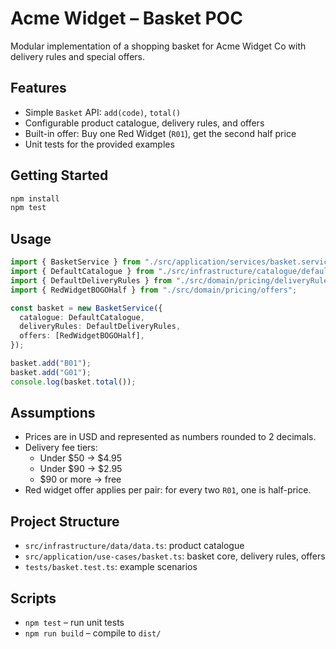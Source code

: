 # Acme Widget – Basket POC

Modular implementation of a shopping basket for Acme Widget Co with delivery rules and special offers.

## Features

- Simple `Basket` API: `add(code)`, `total()`
- Configurable product catalogue, delivery rules, and offers
- Built-in offer: Buy one Red Widget (`R01`), get the second half price
- Unit tests for the provided examples

## Getting Started

```bash
npm install
npm test
```

## Usage

```ts
import { BasketService } from "./src/application/services/basket.service";
import { DefaultCatalogue } from "./src/infrastructure/catalogue/defaultCatalogue.provider";
import { DefaultDeliveryRules } from "./src/domain/pricing/deliveryRules";
import { RedWidgetBOGOHalf } from "./src/domain/pricing/offers";

const basket = new BasketService({
  catalogue: DefaultCatalogue,
  deliveryRules: DefaultDeliveryRules,
  offers: [RedWidgetBOGOHalf],
});

basket.add("B01");
basket.add("G01");
console.log(basket.total());
```

## Assumptions

- Prices are in USD and represented as numbers rounded to 2 decimals.
- Delivery fee tiers:
  - Under $50 → $4.95
  - Under $90 → $2.95
  - $90 or more → free
- Red widget offer applies per pair: for every two `R01`, one is half-price.

## Project Structure

- `src/infrastructure/data/data.ts`: product catalogue
- `src/application/use-cases/basket.ts`: basket core, delivery rules, offers
- `tests/basket.test.ts`: example scenarios

## Scripts

- `npm test` – run unit tests
- `npm run build` – compile to `dist/`
